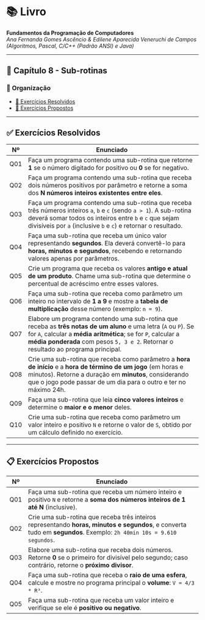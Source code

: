 # 📚 Livro  
**Fundamentos da Programação de Computadores**  
*Ana Fernanda Gomes Ascêncio & Edilene Aparecida Veneruchi de Campos*  
*(Algoritmos, Pascal, C/C++ (Padrão ANSI) e Java)*  

---

## 📘 Capítulo 8 - Sub-rotinas  

### 📂 Organização  
- [📝 Exercícios Resolvidos](./Exercicios-Resolvidos/)  
- [📗 Exercícios Propostos](./Exercicios-Propostos/)  

---

## ✅ Exercícios Resolvidos  

| Nº   | Enunciado                                                                                     |
|------|-----------------------------------------------------------------------------------------------|
| Q01  | Faça um programa contendo uma sub-rotina que retorne **1** se o número digitado for positivo ou **0** se for negativo. |
| Q02  | Faça um programa contendo uma sub-rotina que receba dois números positivos por parâmetro e retorne a soma dos **N números inteiros existentes entre eles**. |
| Q03  | Faça um programa contendo uma sub-rotina que receba três números inteiros `a`, `b` e `c` (sendo `a > 1`). A sub-rotina deverá somar todos os inteiros entre `b` e `c` que sejam divisíveis por `a` (inclusive `b` e `c`) e retornar o resultado. |
| Q04  | Faça uma sub-rotina que receba um único valor representando **segundos**. Ela deverá convertê-lo para **horas, minutos e segundos**, recebendo e retornando valores apenas por parâmetros. |
| Q05  | Crie um programa que receba os valores **antigo e atual de um produto**. Chame uma sub-rotina que determine o percentual de acréscimo entre esses valores. |
| Q06  | Faça uma sub-rotina que receba como parâmetro um inteiro no intervalo de **1 a 9** e mostre a **tabela de multiplicação** desse número (exemplo: `n = 9`). |
| Q07  | Elabore um programa contendo uma sub-rotina que receba as **três notas de um aluno** e uma letra (`A` ou `P`). Se for `A`, calcular a **média aritmética**; se for `P`, calcular a **média ponderada** com pesos `5, 3 e 2`. Retornar o resultado ao programa principal. |
| Q08  | Crie uma sub-rotina que receba como parâmetro a **hora de início** e a **hora de término de um jogo** (em horas e minutos). Retorne a duração em **minutos**, considerando que o jogo pode passar de um dia para o outro e ter no máximo 24h. |
| Q09  | Faça uma sub-rotina que leia **cinco valores inteiros** e determine o **maior e o menor** deles. |
| Q10  | Crie uma sub-rotina que receba como parâmetro um valor inteiro e positivo `N` e retorne o valor de `S`, obtido por um cálculo definido no exercício. |

---

## 📋 Exercícios Propostos  

| Nº   | Enunciado                                                                                     |
|------|-----------------------------------------------------------------------------------------------|
| Q01  | Faça uma sub-rotina que receba um número inteiro e positivo `N` e retorne a **soma dos números inteiros de 1 até N** (inclusive). |
| Q02  | Crie uma sub-rotina que receba três inteiros representando **horas, minutos e segundos**, e converta tudo em **segundos**. Exemplo: `2h 40min 10s = 9.610 segundos`. |
| Q03  | Elabore uma sub-rotina que receba dois números. Retorne **0** se o primeiro for divisível pelo segundo; caso contrário, retorne o **próximo divisor**. |
| Q04  | Faça uma sub-rotina que receba o **raio de uma esfera**, calcule e mostre no programa principal o **volume**: `V = 4/3 * R³`. |
| Q05  | Faça uma sub-rotina que receba um valor inteiro e verifique se ele é **positivo ou negativo**. |
